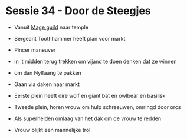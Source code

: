 # Sessie 34 - Door de Steegjes

- Vanuit [Mage guild](https://bookstack.hemels.me/books/Inquisitors/page/mage-guild) naar temple
- Sergeant Toothhammer heeft plan voor markt

- Pincer maneuver
- in 't midden terug trekken om vijand te doen denken dat ze winnen
- om dan Nylfaang te pakken

- Gaan via daken naar markt
- Eerste plein heeft dire wolf en giant bat en owlbear en basilisk

- Tweede plein, horen vrouw om hulp schreeuwen, omringd door orcs
- Als superhelden omlaag van het dak om de vrouw te redden
- Vrouw blijkt een mannelijke trol
